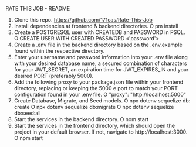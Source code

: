 RATE THIS JOB - README
1. Clone this repo. https://github.com/171cas/Rate-This-Job
2. Install dependencies at frontend & backend directories.
O
pm install
3. Create a POSTGRESQL user with CREATEDB and PASSWORD in PSQL.
O
CREATE USER <name> WITH CREATED PASSWORD «'password'>
4. Create a .env file in the backend directory based on the .env.example found within the respective directory.
5. Enter your username and password information into your .env file along with your desired database name, a
secured combination of characters for your JWT_SECRET, an expiration time for JWT_EXPIRES_IN and your desired PORT (preferably 5000).
6. Add the following proxy to your package.json file within your frontend directory, replacing or keeping the 5000
e
port to match your PORT configuration found in your .env file.
O
"proxy": "http://localhost:5000"
7. Create Database, Migrate, and Seed models.
O
npx dotenv sequelize db: create
O
npx dotenv sequelize db:migrate
O
npx dotenv sequelize db:seed:all
8. Start the services in the backend directory.
O
nom start
9. Start the services in the frontend directory, which should open the project in your default browser. If not,
navigate to http://localhost:3000.
O
npm start
